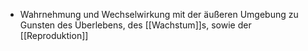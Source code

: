 - Wahrnehmung und Wechselwirkung mit der äußeren Umgebung zu Gunsten des Überlebens, des [[Wachstum]]s, sowie der [[Reproduktion]]

